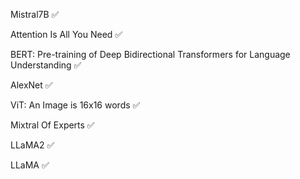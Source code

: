 Mistral7B ✅ 	

Attention Is All You Need ✅

BERT: Pre-training of Deep Bidirectional Transformers for Language Understanding ✅

AlexNet ✅

ViT: An Image is 16x16 words ✅

Mixtral Of Experts ✅

LLaMA2 ✅

LLaMA ✅

